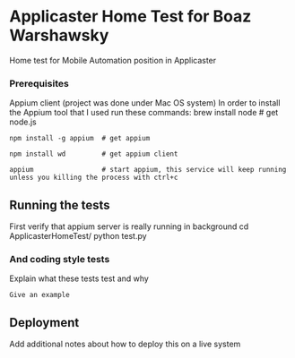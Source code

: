 # Applicaster Home Test for Boaz Warshawsky

Home test for Mobile Automation position in Applicaster

### Prerequisites

Appium client (project was done under Mac OS system)
In order to install the Appium tool that I used run these commands:
    brew install node      # get node.js

    npm install -g appium  # get appium

    npm install wd         # get appium client

    appium                 # start appium, this service will keep running unless you killing the process with ctrl+c
    

## Running the tests

First verify that appium server is really running in background
cd ApplicasterHomeTest/
python test.py


### And coding style tests

Explain what these tests test and why

```
Give an example
```

## Deployment

Add additional notes about how to deploy this on a live system

